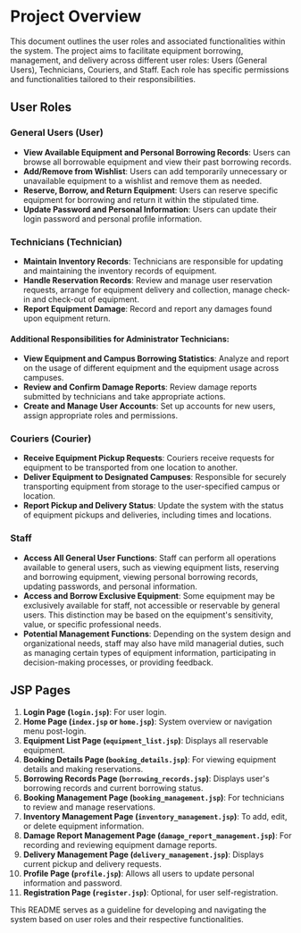# Project Overview

This document outlines the user roles and associated functionalities within the system. The project aims to facilitate equipment borrowing, management, and delivery across different user roles: Users (General Users), Technicians, Couriers, and Staff. Each role has specific permissions and functionalities tailored to their responsibilities.

## User Roles

### General Users (User)

- **View Available Equipment and Personal Borrowing Records**: Users can browse all borrowable equipment and view their past borrowing records.
- **Add/Remove from Wishlist**: Users can add temporarily unnecessary or unavailable equipment to a wishlist and remove them as needed.
- **Reserve, Borrow, and Return Equipment**: Users can reserve specific equipment for borrowing and return it within the stipulated time.
- **Update Password and Personal Information**: Users can update their login password and personal profile information.

### Technicians (Technician)

- **Maintain Inventory Records**: Technicians are responsible for updating and maintaining the inventory records of equipment.
- **Handle Reservation Records**: Review and manage user reservation requests, arrange for equipment delivery and collection, manage check-in and check-out of equipment.
- **Report Equipment Damage**: Record and report any damages found upon equipment return.

#### Additional Responsibilities for Administrator Technicians:

- **View Equipment and Campus Borrowing Statistics**: Analyze and report on the usage of different equipment and the equipment usage across campuses.
- **Review and Confirm Damage Reports**: Review damage reports submitted by technicians and take appropriate actions.
- **Create and Manage User Accounts**: Set up accounts for new users, assign appropriate roles and permissions.

### Couriers (Courier)

- **Receive Equipment Pickup Requests**: Couriers receive requests for equipment to be transported from one location to another.
- **Deliver Equipment to Designated Campuses**: Responsible for securely transporting equipment from storage to the user-specified campus or location.
- **Report Pickup and Delivery Status**: Update the system with the status of equipment pickups and deliveries, including times and locations.

### Staff

- **Access All General User Functions**: Staff can perform all operations available to general users, such as viewing equipment lists, reserving and borrowing equipment, viewing personal borrowing records, updating passwords, and personal information.
- **Access and Borrow Exclusive Equipment**: Some equipment may be exclusively available for staff, not accessible or reservable by general users. This distinction may be based on the equipment's sensitivity, value, or specific professional needs.
- **Potential Management Functions**: Depending on the system design and organizational needs, staff may also have mild managerial duties, such as managing certain types of equipment information, participating in decision-making processes, or providing feedback.

## JSP Pages

1. **Login Page (`login.jsp`)**: For user login.
2. **Home Page (`index.jsp` or `home.jsp`)**: System overview or navigation menu post-login.
3. **Equipment List Page (`equipment_list.jsp`)**: Displays all reservable equipment.
4. **Booking Details Page (`booking_details.jsp`)**: For viewing equipment details and making reservations.
5. **Borrowing Records Page (`borrowing_records.jsp`)**: Displays user's borrowing records and current borrowing status.
6. **Booking Management Page (`booking_management.jsp`)**: For technicians to review and manage reservations.
7. **Inventory Management Page (`inventory_management.jsp`)**: To add, edit, or delete equipment information.
8. **Damage Report Management Page (`damage_report_management.jsp`)**: For recording and reviewing equipment damage reports.
9. **Delivery Management Page (`delivery_management.jsp`)**: Displays current pickup and delivery requests.
10. **Profile Page (`profile.jsp`)**: Allows all users to update personal information and password.
11. **Registration Page (`register.jsp`)**: Optional, for user self-registration.

This README serves as a guideline for developing and navigating the system based on user roles and their respective functionalities.
